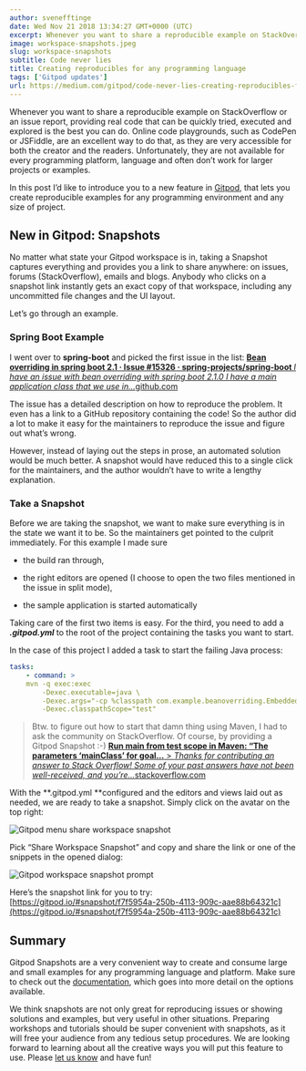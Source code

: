 ```yaml
---
author: svenefftinge
date: Wed Nov 21 2018 13:34:27 GMT+0000 (UTC)
excerpt: Whenever you want to share a reproducible example on StackOverflow or an issue report, providing real code that can be quickly tried
image: workspace-snapshots.jpeg
slug: workspace-snapshots
subtitle: Code never lies
title: Creating reproducibles for any programming language
tags: ['Gitpod updates']
url: https://medium.com/gitpod/code-never-lies-creating-reproducibles-for-any-programming-language-7946021a68f2
---
```


<script context="module">
  export const prerender = true;
</script>

Whenever you want to share a reproducible example on StackOverflow or an issue report, providing real code that can be quickly tried, executed and explored is the best you can do. Online code playgrounds, such as CodePen or JSFiddle, are an excellent way to do that, as they are very accessible for both the creator and the readers. Unfortunately, they are not available for every programming platform, language and often don’t work for larger projects or examples.

In this post I’d like to introduce you to a new feature in [Gitpod](https://gitpod.io), that lets you create reproducible examples for any programming environment and any size of project.

## New in Gitpod: Snapshots

No matter what state your Gitpod workspace is in, taking a Snapshot captures everything and provides you a link to share anywhere: on issues, forums (StackOverflow), emails and blogs. Anybody who clicks on a snapshot link instantly gets an exact copy of that workspace, including any uncommitted file changes and the UI layout.

Let’s go through an example.

### Spring Boot Example

I went over to **spring-boot** and picked the first issue in the list:
<a class="no-nowrap" href="https://github.com/spring-projects/spring-boot/issues/15326">
<strong>
Bean overriding in spring boot 2.1 · Issue #15326 · spring-projects/spring-boot
</strong>
<em>I have an issue with bean overriding with spring boot 2.1.0 I have a main application class that we use in…</em>github.com
</a>

The issue has a detailed description on how to reproduce the problem. It even has a link to a GitHub repository containing the code! So the author did a lot to make it easy for the maintainers to reproduce the issue and figure out what’s wrong.

However, instead of laying out the steps in prose, an automated solution would be much better. A snapshot would have reduced this to a single click for the maintainers, and the author wouldn’t have to write a lengthy explanation.

### Take a Snapshot

Before we are taking the snapshot, we want to make sure everything is in the state we want it to be. So the maintainers get pointed to the culprit immediately. For this example I made sure

-   the build ran through,

-   the right editors are opened
    (I choose to open the two files mentioned in the issue in split mode),

-   the sample application is started automatically

Taking care of the first two items is easy. For the third, you need to add a **_.gitpod.yml_** to the root of the project containing the tasks you want to start.

In the case of this project I added a task to start the failing Java process:

```yml
tasks:
    - command: >
    mvn -q exec:exec
        -Dexec.executable=java \
        -Dexec.args="-cp %classpath com.example.beanoverriding.EmbeddedApplication" \
        -Dexec.classpathScope="test"
```

> Btw. to figure out how to start that damn thing using Maven, I had to ask the community on StackOverflow. Of course, by providing a Gitpod Snapshot :-)
> <a class="no-nowrap" href="https://stackoverflow.com/questions/53536751/run-main-from-test-scope-in-maven-the-parameters-mainclass-for-goal-org-code"><strong>Run main from test scope in Maven: “The parameters ‘mainClass’ for goal…</strong> &gt; <em>Thanks for contributing an answer to Stack Overflow! Some of your past answers have not been well-received, and you’re…</em>stackoverflow.com</a>

With the **.gitpod.yml **configured and the editors and views laid out as needed, we are ready to take a snapshot. Simply click on the avatar on the top right:

![Gitpod menu share workspace snapshot](https://cdn-images-1.medium.com/max/2212/1*nOXkwor5kPsdJb-o2oHy4w.png)

Pick “Share Workspace Snapshot” and copy and share the link or one of the snippets in the opened dialog:

![Gitpod workspace snapshot prompt](https://cdn-images-1.medium.com/max/4348/1*2aDOY4sHSyefz2uepzGskw.png)

Here’s the snapshot link for you to try:
[https://gitpod.io/#snapshot/f7f5954a-250b-4113-909c-aae88b64321c](https://gitpod.io/#snapshot/f7f5954a-250b-4113-909c-aae88b64321c)

## Summary

Gitpod Snapshots are a very convenient way to create and consume large and small examples for any programming language and platform. Make sure to check out the [documentation](https://docs.gitpod.io), which goes into more detail on the options available.

We think snapshots are not only great for reproducing issues or showing solutions and examples, but very useful in other situations. Preparing workshops and tutorials should be super convenient with snapshots, as it will free your audience from any tedious setup procedures. We are looking forward to learning about all the creative ways you will put this feature to use. Please [let us know](https://github.com/gitpod-io/gitpod) and have fun!
